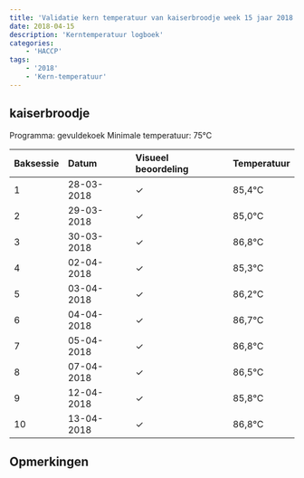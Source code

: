 ```yaml
---
title: 'Validatie kern temperatuur van kaiserbroodje week 15 jaar 2018'
date: 2018-04-15
description: 'Kerntemperatuur logboek'
categories:
    - 'HACCP'
tags:
    - '2018'
    - 'Kern-temperatuur'
---
```


## kaiserbroodje

Programma: gevuldekoek
Minimale temperatuur: 75°C

| Baksessie | Datum | Visueel beoordeling | Temperatuur |
|:---|:---|:---|:---|
| 1 | 28-03-2018 | &check; | 85,4°C |
| 2 | 29-03-2018 | &check; | 85,0°C |
| 3 | 30-03-2018 | &check; | 86,8°C |
| 4 | 02-04-2018 | &check; | 85,3°C |
| 5 | 03-04-2018 | &check; | 86,2°C |
| 6 | 04-04-2018 | &check; | 86,7°C |
| 7 | 05-04-2018 | &check; | 86,8°C |
| 8 | 07-04-2018 | &check; | 86,5°C |
| 9 | 12-04-2018 | &check; | 85,8°C |
| 10 | 13-04-2018 | &check; | 86,8°C |

## Opmerkingen


